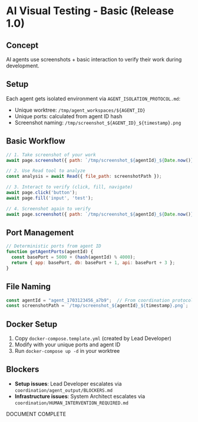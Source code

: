 # AI Visual Testing - Basic (Release 1.0)

## Concept
AI agents use screenshots + basic interaction to verify their work during development.

## Setup
Each agent gets isolated environment via `AGENT_ISOLATION_PROTOCOL.md`:
- Unique worktree: `/tmp/agent_workspaces/${AGENT_ID}`
- Unique ports: calculated from agent ID hash
- Screenshot naming: `/tmp/screenshot_${AGENT_ID}_${timestamp}.png`

## Basic Workflow
```javascript
// 1. Take screenshot of your work
await page.screenshot({ path: `/tmp/screenshot_${agentId}_${Date.now()}.png` });

// 2. Use Read tool to analyze
const analysis = await Read({ file_path: screenshotPath });

// 3. Interact to verify (click, fill, navigate)
await page.click('button');
await page.fill('input', 'test');

// 4. Screenshot again to verify
await page.screenshot({ path: `/tmp/screenshot_${agentId}_${Date.now()}.png` });
```

## Port Management
```javascript
// Deterministic ports from agent ID
function getAgentPorts(agentId) {
  const basePort = 5000 + (hash(agentId) % 4000);
  return { app: basePort, db: basePort + 1, api: basePort + 3 };
}
```

## File Naming
```javascript
const agentId = "agent_1703123456_a7b9";  // From coordination protocol
const screenshotPath = `/tmp/screenshot_${agentId}_${timestamp}.png`;
```

## Docker Setup
1. Copy `docker-compose.template.yml` (created by Lead Developer)
2. Modify with your unique ports and agent ID
3. Run `docker-compose up -d` in your worktree

## Blockers
- **Setup issues**: Lead Developer escalates via `coordination/agent_output/BLOCKERS.md`
- **Infrastructure issues**: System Architect escalates via `coordination/HUMAN_INTERVENTION_REQUIRED.md`

DOCUMENT COMPLETE